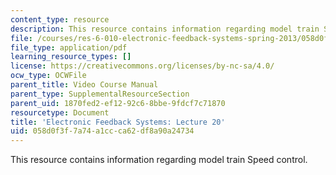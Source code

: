```yaml
---
content_type: resource
description: This resource contains information regarding model train Speed control.
file: /courses/res-6-010-electronic-feedback-systems-spring-2013/058d0f3f7a74a1ccca62df8a90a24734_MITRES_6-010S13_lec20.pdf
file_type: application/pdf
learning_resource_types: []
license: https://creativecommons.org/licenses/by-nc-sa/4.0/
ocw_type: OCWFile
parent_title: Video Course Manual
parent_type: SupplementalResourceSection
parent_uid: 1870fed2-ef12-92c6-8bbe-9fdcf7c71870
resourcetype: Document
title: 'Electronic Feedback Systems: Lecture 20'
uid: 058d0f3f-7a74-a1cc-ca62-df8a90a24734
---
```

This resource contains information regarding model train Speed control.